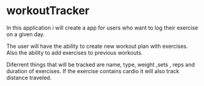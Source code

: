 # workoutTracker

In this application i will create a app for users who want to log their exercise on a given day.

The user will have the ability to create new workout plan with exercises. Also the ability to add exercises to previous workouts.

Diferrent things that will be tracked are name, type, weight ,sets , reps and duration of exercises.
If the exercise contains cardio it will also track distance traveled. 
